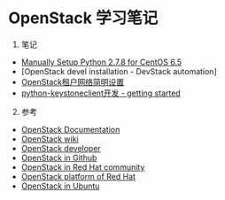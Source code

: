 # OpenStack 学习笔记

1. 笔记
  * [Manually Setup Python 2.7.8 for CentOS 6.5](/os/devel-env.rst)
  * [OpenStack devel installation - DevStack automation]
  * [OpenStack租户网络简明设置](/os/tenant-networking-zh.rst)
  * [python-keystoneclient开发 - getting started](/os/python-keystoneclient开发getting-started.rst)

2. 参考
  - [OpenStack Documentation](http://docs.openstack.org/)
  - [OpenStack wiki](https://wiki.openstack.org/wiki/Main_Page)
  - [OpenStack developer](http://docs.openstack.org/developer/openstack-projects.html)
  - [OpenStack in Github](https://github.com/openstack/)
  - [OpenStack in Red Hat community](https://openstack.redhat.com/Main_Page)
  - [OpenStack platform of Red Hat](https://access.redhat.com/documentation/en-US/Red_Hat_Enterprise_Linux_OpenStack_Platform/)
  - [OpenStack in Ubuntu](http://www.ubuntu.com/cloud/openstack/)
